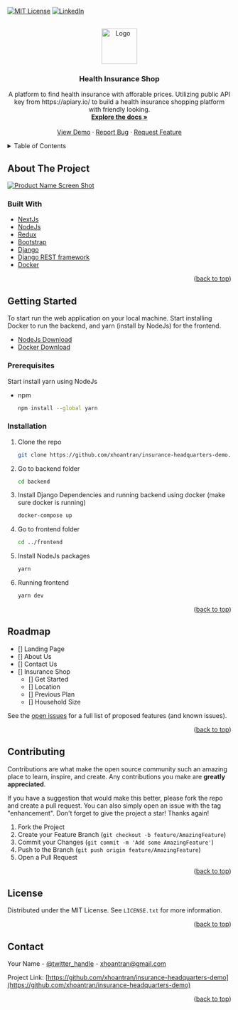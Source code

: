 <div id="top"></div>
<!--
*** Thanks for checking out the Best-README-Template. If you have a suggestion
*** that would make this better, please fork the repo and create a pull request
*** or simply open an issue with the tag "enhancement".
*** Don't forget to give the project a star!
*** Thanks again! Now go create something AMAZING! :D
-->

<!-- PROJECT SHIELDS -->
<!--
*** I'm using markdown "reference style" links for readability.
*** Reference links are enclosed in brackets [ ] instead of parentheses ( ).
*** See the bottom of this document for the declaration of the reference variables
*** for contributors-url, forks-url, etc. This is an optional, concise syntax you may use.
*** https://www.markdownguide.org/basic-syntax/#reference-style-links
-->

[![MIT License][license-shield]][license-url]
[![LinkedIn][linkedin-shield]][linkedin-url]

<!-- PROJECT LOGO -->
<br />
<div align="center">
  <a href="https://github.com/xhoantran/insurance-headquarters-demo">
    <img src="images/logo.png" alt="Logo" width="80" height="80">
  </a>

<h3 align="center">Health Insurance Shop</h3>

  <p align="center">
  A platform to find health insurance with afforable prices. Utilizing public API key from https://apiary.io/ to build a health insurance shopping platform with friendly looking.    
  <br />
    <a href="https://github.com/xhoantran/insurance-headquarters-demo"><strong>Explore the docs »</strong></a>
    <br />
    <br />
    <a href="https://insuranceheadquarters.com">View Demo</a>
    ·
    <a href="https://github.com/xhoantran/insurance-headquarters-demo/issues">Report Bug</a>
    ·
    <a href="https://github.com/xhoantran/insurance-headquarters-demo/issues">Request Feature</a>
  </p>
</div>

<!-- TABLE OF CONTENTS -->
<details>
  <summary>Table of Contents</summary>
  <ol>
    <li>
      <a href="#about-the-project">About The Project</a>
      <ul>
        <li><a href="#built-with">Built With</a></li>
      </ul>
    </li>
    <li>
      <a href="#getting-started">Getting Started</a>
      <ul>
        <li><a href="#prerequisites">Prerequisites</a></li>
        <li><a href="#installation">Installation</a></li>
      </ul>
    </li>
    <li><a href="#usage">Usage</a></li>
    <li><a href="#roadmap">Roadmap</a></li>
    <li><a href="#contributing">Contributing</a></li>
    <li><a href="#license">License</a></li>
    <li><a href="#contact">Contact</a></li>
    <li><a href="#acknowledgments">Acknowledgments</a></li>
  </ol>
</details>

<!-- ABOUT THE PROJECT -->

## About The Project

[![Product Name Screen Shot][product-screenshot]](https://www.insuranceheadquarters.com/images/webScreenShot.png)

### Built With

- [NextJs](https://nextjs.org/)
- [NodeJs](https://nodejs.org/en/)
- [Redux](https://redux-toolkit.js.org/)
- [Bootstrap](https://getbootstrap.com)
- [Django](https://www.djangoproject.com/)
- [Django REST framework](https://www.django-rest-framework.org/)
- [Docker](https://www.docker.com/)

<p align="right">(<a href="#top">back to top</a>)</p>

<!-- GETTING STARTED -->

## Getting Started

To start run the web application on your local machine. Start installing Docker to run the backend, and yarn (install by NodeJs) for the frontend.

- [NodeJs Download](https://nodejs.org/en/download/)
- [Docker Download](https://www.docker.com/products/docker-desktop)

### Prerequisites

Start install yarn using NodeJs

- npm
  ```sh
  npm install --global yarn
  ```

### Installation

1. Clone the repo
   ```sh
   git clone https://github.com/xhoantran/insurance-headquarters-demo.git
   ```
2. Go to backend folder
   ```sh
   cd backend
   ```
3. Install Django Dependencies and running backend using docker (make sure docker is running)
   ```sh
   docker-compose up
   ```
4. Go to frontend folder
   ```sh
   cd ../frontend
   ```
5. Install NodeJs packages
   ```sh
   yarn
   ```
6. Running frontend
   ```sh
   yarn dev
   ```

<p align="right">(<a href="#top">back to top</a>)</p>

<!-- USAGE EXAMPLES -->

<!-- ## Usage

Use this space to show useful examples of how a project can be used. Additional screenshots, code examples and demos work well in this space. You may also link to more resources.

_For more examples, please refer to the [Documentation](https://example.com)_

<p align="right">(<a href="#top">back to top</a>)</p> -->

<!-- ROADMAP -->

## Roadmap

- [] Landing Page
- [] About Us
- [] Contact Us
- [] Insurance Shop
  - [] Get Started
  - [] Location
  - [] Previous Plan
  - [] Household Size

See the [open issues](https://github.com/xhoantran/insurance-headquarters-demo/issues) for a full list of proposed features (and known issues).

<p align="right">(<a href="#top">back to top</a>)</p>

<!-- CONTRIBUTING -->

## Contributing

Contributions are what make the open source community such an amazing place to learn, inspire, and create. Any contributions you make are **greatly appreciated**.

If you have a suggestion that would make this better, please fork the repo and create a pull request. You can also simply open an issue with the tag "enhancement".
Don't forget to give the project a star! Thanks again!

1. Fork the Project
2. Create your Feature Branch (`git checkout -b feature/AmazingFeature`)
3. Commit your Changes (`git commit -m 'Add some AmazingFeature'`)
4. Push to the Branch (`git push origin feature/AmazingFeature`)
5. Open a Pull Request

<p align="right">(<a href="#top">back to top</a>)</p>

<!-- LICENSE -->

## License

Distributed under the MIT License. See `LICENSE.txt` for more information.

<p align="right">(<a href="#top">back to top</a>)</p>

<!-- CONTACT -->

## Contact

Your Name - [@twitter_handle](https://twitter.com/twitter_handle) - xhoantran@gmail.com

Project Link: [https://github.com/xhoantran/insurance-headquarters-demo](https://github.com/xhoantran/insurance-headquarters-demo)

<p align="right">(<a href="#top">back to top</a>)</p>

<!-- ACKNOWLEDGMENTS -->

<!-- ## Acknowledgments

- []()
- []()
- []()

<p align="right">(<a href="#top">back to top</a>)</p> -->

<!-- MARKDOWN LINKS & IMAGES -->
<!-- https://www.markdownguide.org/basic-syntax/#reference-style-links -->

[contributors-shield]: https://img.shields.io/github/contributors/xhoantran/insurance-headquarters-demo.svg?style=for-the-badge
[contributors-url]: https://github.com/xhoantran/insurance-headquarters-demo/graphs/contributors
[forks-shield]: https://img.shields.io/github/forks/xhoantran/insurance-headquarters-demo.svg?style=for-the-badge
[forks-url]: https://github.com/xhoantran/insurance-headquarters-demo/network/members
[stars-shield]: https://img.shields.io/github/stars/xhoantran/insurance-headquarters-demo.svg?style=for-the-badge
[stars-url]: https://github.com/xhoantran/insurance-headquarters-demo/stargazers
[issues-shield]: https://img.shields.io/github/issues/xhoantran/insurance-headquarters-demo.svg?style=for-the-badge
[issues-url]: https://github.com/xhoantran/insurance-headquarters-demo/issues
[license-shield]: https://img.shields.io/github/license/xhoantran/insurance-headquarters-demo.svg?style=for-the-badge
[license-url]: https://github.com/xhoantran/insurance-headquarters-demo/blob/master/LICENSE.txt
[linkedin-shield]: https://img.shields.io/badge/-LinkedIn-black.svg?style=for-the-badge&logo=linkedin&colorB=555
[linkedin-url]: https://linkedin.com/in/hoan-tran-954bb2217
[product-screenshot]: images/screenshot.png
